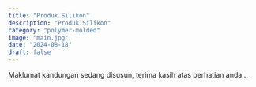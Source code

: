 ```yaml
---
title: "Produk Silikon"
description: "Produk Silikon"
category: "polymer-molded"
image: "main.jpg"
date: "2024-08-18"
draft: false
---
```


Maklumat kandungan sedang disusun, terima kasih atas perhatian anda...